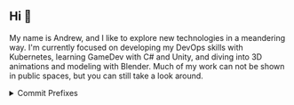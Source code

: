 ## Hi 👋

My name is Andrew, and I like to explore new technologies in a meandering way. I'm currently focused on developing my DevOps skills with Kubernetes, learning GameDev with C# and Unity, and diving into 3D animations and modeling with Blender. Much of my work can not be shown in public spaces, but you can still take a look around.

<details>
  <summary>Commit Prefixes</summary>

  Prefix Table of Contents <!-- Prefixes may be added or removed as necessary-->

1.  [CHORE](#1-chore)
2.  [FIX](#2-fix)
3.  [CLEAN](#3-clean)
4.  [FEAT](#4-feat)
5.  [REFACT](#5-refact)
6.  [DOCS](#6-docs)
7.  [STYLE](#7-style)
8.  [TEST](#8-test)
9.  [MERGE](#9-merge)

---

### 1. **CHORE**

-   **Description**: Routine tasks or general maintenance.
-   **Example**: `CHORE: Update dependencies`

### 2. **FIX**

-   **Description**: Bug fixes or problem resolutions.
-   **Example**: `FIX: Correct header alignment`

### 3. **CLEAN**

-   **Description**: Remove unnecessary files, code, etc.
-   **Example**: `CLEAN: Remove unused assets`

### 4. **FEAT**

-   **Description**: Adding new features.
-   **Example**: `FEAT: Implement dark mode toggle`

### 5. **REFACT**

-   **Description**: Improve code structure without changing behavior.
-   **Example**: `REFACT: Simplify login logic`

### 6. **DOCS**

-   **Description**: Documentation updates (README, comments, etc.).
-   **Example**: `DOCS: Update API guide`

### 7. **STYLE**

-   **Description**: Code style changes (formatting, linting).
-   **Example**: `STYLE: Apply consistent indentation`

### 8. **TEST**

-   **Description**: Adding or updating tests.
-   **Example**: `TEST: Add unit tests for login`

### 9. **MERGE**

-   **Description**: Merging branches or resolving conflicts.
-   **Example**: `MERGE: Merge 'feature/login' into 'main'`

</details>

<!--
**andrewbauxier/andrewbauxier** is a ✨ _special_ ✨ repository because its `README.md` (this file) appears on your GitHub profile.

Here are some ideas to get you started:

- 🔭 I’m currently working on ...
- 🌱 I’m currently learning ...
- 👯 I’m looking to collaborate on ...
- 🤔 I’m looking for help with ...
- 💬 Ask me about ...
- 📫 How to reach me: ...
- 😄 Pronouns: ...
- ⚡ Fun fact: ...
-->
